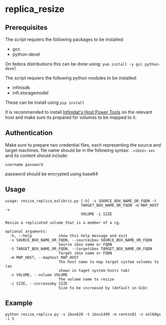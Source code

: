 # replica_resize 

## Prerequisites
The script requiers the following packages to be installed: 
* gcc
* python-devel

On fedora distributions this can be done using: `yum install -y gcc python-devel`

The script requiers the following python modules to be installed:
* infinisdk
* infi.storagemodel

These can be install using `pip install `

It is recommended to install [Infinidat's Host Power Tools](https://repo.infinidat.com/home/main-stable#host-power-tools) on the relevant host and make sure its prepared for volumes to be mapped to it.

## Authentication
Make sure to prepare two credential files, each representing the source and target machines.
file name should be in the following syntax:
`.<ibox>.sec`
and its content should include:

`username password`

password should be encrypted using base64

## Usage
```
usage: resize_replica_exlibris.py [-h] -s SOURCE_BOX_NAME_OR_FQDN -t
                                  TARGET_BOX_NAME_OR_FQDN -m MAP_HOST -v
                                  VOLUME -i SIZE

Resize a replicated volume that is a member of a cg.

optional arguments:
  -h, --help            show this help message and exit
  -s SOURCE_BOX_NAME_OR_FQDN, --sourceibox SOURCE_BOX_NAME_OR_FQDN
                        Source ibox name or FQDN
  -t TARGET_BOX_NAME_OR_FQDN, --targetibox TARGET_BOX_NAME_OR_FQDN
                        Target ibox name or FQDN
  -m MAP_HOST, --maphost MAP_HOST
                        The host name to map target system volumes to (as
                        shown in taget system hosts tab)
  -v VOLUME, --volume VOLUME
                        The volume name to resize
  -i SIZE, --increaseby SIZE
                        Size to be increased by (default in Gib)

```
## Example
`python resize_replica.py -s ibox628 -t ibox1499 -m centos01 -v vol60gx -i 5`



